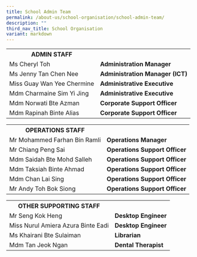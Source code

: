 ```yaml
---
title: School Admin Team
permalink: /about-us/school-organisation/school-admin-team/
description: ""
third_nav_title: School Organisation
variant: markdown
---
```

<table>
<tbody>
<tr><th>ADMIN STAFF</th>

</tr><tr>
<td>Ms Cheryl Toh</td>
<td><strong>Administration Manager</strong></td>

</tr><tr>
<td>Ms Jenny Tan Chen Nee</td>
<td><strong>Administration Manager (ICT)</strong></td>
</tr>
<tr>
<td>Miss Guay Wan Yee Chermine</td>
<td><strong>Administrative Executive</strong></td>
	</tr>
	<tr><td>Mdm Charmaine Sim Yi Jing</td>
<td><strong>Administrative Executive</strong></td>
</tr>
<tr>
<td>Mdm Norwati Bte Azman</td>
<td><strong>Corporate Support Officer</strong></td>
</tr>
<tr>
<td>Mdm Rapinah Binte Alias</td>
<td><strong>Corporate Support Officer</strong></td>


</tr></tbody>
</table>
<table>
<tbody>
<tr>
<th>OPERATIONS STAFF</th>
</tr>
<tr>

</tr>
<tr>
<td>Mr Mohammed Farhan Bin Ramli</td>
<td><strong>Operations Manager</strong></td>
</tr>
<tr>
<td>Mr Chiang Peng Sai</td>
<td><strong>Operations Support Officer</strong></td>
</tr>
<tr>
<td>Mdm Saidah Bte Mohd Salleh</td>
<td><strong>Operations Support Officer</strong></td>
</tr>
	<tr><td>Mdm Taksiah Binte Ahmad</td>
<td><strong>Operations Support Officer</strong></td>
</tr>
<tr><td>Mdm Chan Lai Sing</td>
<td><strong>Operations Support Officer</strong></td>
</tr>
<tr><td>Mr Andy Toh Bok Siong</td>
<td><strong>Operations Support Officer</strong></td>
</tr>
</tbody>
</table>
<table>
<tbody>
<tr>
<th>OTHER SUPPORTING STAFF</th>
</tr>
<tr>

</tr>
<tr>
<td>Mr Seng Kok Heng</td>
<td><strong>Desktop Engineer</strong></td>
</tr>
<tr>
<td>Miss Nurul Amiera Azura Binte Eadi </td>
<td><strong>Desktop Engineer</strong></td>
</tr>
<tr>

<td>Ms Khairani Bte Sulaiman</td>
<td><strong>Librarian</strong></td>
</tr>
<tr>
<td>Mdm Tan Jeok Ngan</td>
<td><strong>Dental Therapist</strong></td>
</tr>
</tbody>
</table>